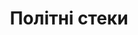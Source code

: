 ---
title: "Політні стеки"
description: "Компактна та продуктивна інтегрована система для дронів"
--- 